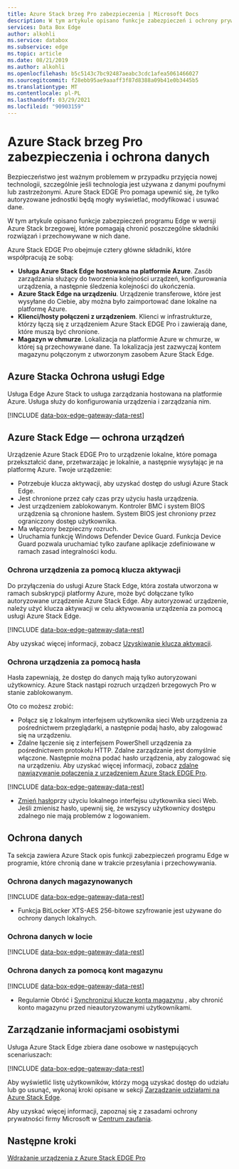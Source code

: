 ```yaml
---
title: Azure Stack brzeg Pro zabezpieczenia | Microsoft Docs
description: W tym artykule opisano funkcje zabezpieczeń i ochrony prywatności, które chronią urządzenia, usługi i dane w systemie Azure Stack Edge w środowisku lokalnym i w chmurze.
services: Data Box Edge
author: alkohli
ms.service: databox
ms.subservice: edge
ms.topic: article
ms.date: 08/21/2019
ms.author: alkohli
ms.openlocfilehash: b5c5143c7bc92487aeabc3cdc1afea5061466027
ms.sourcegitcommit: f28ebb95ae9aaaff3f87d8388a09b41e0b3445b5
ms.translationtype: MT
ms.contentlocale: pl-PL
ms.lasthandoff: 03/29/2021
ms.locfileid: "90903159"
---
```

# <a name="azure-stack-edge-pro-security-and-data-protection"></a>Azure Stack brzeg Pro zabezpieczenia i ochrona danych

Bezpieczeństwo jest ważnym problemem w przypadku przyjęcia nowej technologii, szczególnie jeśli technologia jest używana z danymi poufnymi lub zastrzeżonymi. Azure Stack EDGE Pro pomaga upewnić się, że tylko autoryzowane jednostki będą mogły wyświetlać, modyfikować i usuwać dane.

W tym artykule opisano funkcje zabezpieczeń programu Edge w wersji Azure Stack brzegowej, które pomagają chronić poszczególne składniki rozwiązań i przechowywane w nich dane.

Azure Stack EDGE Pro obejmuje cztery główne składniki, które współpracują ze sobą:

- **Usługa Azure Stack Edge hostowana na platformie Azure**. Zasób zarządzania służący do tworzenia kolejności urządzeń, konfigurowania urządzenia, a następnie śledzenia kolejności do ukończenia.
- **Azure Stack Edge na urządzeniu**. Urządzenie transferowe, które jest wysyłane do Ciebie, aby można było zaimportować dane lokalne na platformę Azure.
- **Klienci/hosty połączeni z urządzeniem**. Klienci w infrastrukturze, którzy łączą się z urządzeniem Azure Stack EDGE Pro i zawierają dane, które muszą być chronione.
- **Magazyn w chmurze**. Lokalizacja na platformie Azure w chmurze, w której są przechowywane dane. Ta lokalizacja jest zazwyczaj kontem magazynu połączonym z utworzonym zasobem Azure Stack Edge.

## <a name="azure-stack-edge-service-protection"></a>Azure Stacka Ochrona usługi Edge

Usługa Edge Azure Stack to usługa zarządzania hostowana na platformie Azure. Usługa służy do konfigurowania urządzenia i zarządzania nim.

[!INCLUDE [data-box-edge-gateway-data-rest](../../includes/data-box-edge-gateway-service-protection.md)]

## <a name="azure-stack-edge-pro-device-protection"></a>Azure Stack Edge — ochrona urządzeń

Urządzenie Azure Stack EDGE Pro to urządzenie lokalne, które pomaga przekształcić dane, przetwarzając je lokalnie, a następnie wysyłając je na platformę Azure. Twoje urządzenie:

- Potrzebuje klucza aktywacji, aby uzyskać dostęp do usługi Azure Stack Edge.
- Jest chronione przez cały czas przy użyciu hasła urządzenia.
- Jest urządzeniem zablokowanym. Kontroler BMC i system BIOS urządzenia są chronione hasłem. System BIOS jest chroniony przez ograniczony dostęp użytkownika.
- Ma włączony bezpieczny rozruch.
- Uruchamia funkcję Windows Defender Device Guard. Funkcja Device Guard pozwala uruchamiać tylko zaufane aplikacje zdefiniowane w ramach zasad integralności kodu.

### <a name="protect-the-device-via-activation-key"></a>Ochrona urządzenia za pomocą klucza aktywacji

Do przyłączenia do usługi Azure Stack Edge, która została utworzona w ramach subskrypcji platformy Azure, może być dołączane tylko autoryzowane urządzenie Azure Stack Edge. Aby autoryzować urządzenie, należy użyć klucza aktywacji w celu aktywowania urządzenia za pomocą usługi Azure Stack Edge.

[!INCLUDE [data-box-edge-gateway-data-rest](../../includes/data-box-edge-gateway-activation-key.md)]

Aby uzyskać więcej informacji, zobacz [Uzyskiwanie klucza aktywacji](azure-stack-edge-deploy-prep.md#get-the-activation-key).

### <a name="protect-the-device-via-password"></a>Ochrona urządzenia za pomocą hasła

Hasła zapewniają, że dostęp do danych mają tylko autoryzowani użytkownicy. Azure Stack nastąpi rozruch urządzeń brzegowych Pro w stanie zablokowanym.

Oto co możesz zrobić:

- Połącz się z lokalnym interfejsem użytkownika sieci Web urządzenia za pośrednictwem przeglądarki, a następnie podaj hasło, aby zalogować się na urządzeniu.
- Zdalne łączenie się z interfejsem PowerShell urządzenia za pośrednictwem protokołu HTTP. Zdalne zarządzanie jest domyślnie włączone. Następnie można podać hasło urządzenia, aby zalogować się na urządzeniu. Aby uzyskać więcej informacji, zobacz [zdalne nawiązywanie połączenia z urządzeniem Azure Stack EDGE Pro](azure-stack-edge-connect-powershell-interface.md#connect-to-the-powershell-interface).

[!INCLUDE [data-box-edge-gateway-data-rest](../../includes/data-box-edge-gateway-password-best-practices.md)]
- [Zmień hasło](azure-stack-edge-manage-access-power-connectivity-mode.md#manage-device-access)przy użyciu lokalnego interfejsu użytkownika sieci Web. Jeśli zmienisz hasło, upewnij się, że wszyscy użytkownicy dostępu zdalnego nie mają problemów z logowaniem.

## <a name="protect-your-data"></a>Ochrona danych

Ta sekcja zawiera Azure Stack opis funkcji zabezpieczeń programu Edge w programie, które chronią dane w trakcie przesyłania i przechowywania.

### <a name="protect-data-at-rest"></a>Ochrona danych magazynowanych

[!INCLUDE [data-box-edge-gateway-data-rest](../../includes/data-box-edge-gateway-data-rest.md)]
- Funkcja BitLocker XTS-AES 256-bitowe szyfrowanie jest używane do ochrony danych lokalnych.


### <a name="protect-data-in-flight"></a>Ochrona danych w locie

[!INCLUDE [data-box-edge-gateway-data-rest](../../includes/data-box-edge-gateway-data-flight.md)]

### <a name="protect-data-via-storage-accounts"></a>Ochrona danych za pomocą kont magazynu

[!INCLUDE [data-box-edge-gateway-data-rest](../../includes/data-box-edge-gateway-protect-data-storage-accounts.md)]
- Regularnie Obróć i [Synchronizuj klucze konta magazynu](azure-stack-edge-manage-shares.md#sync-storage-keys) , aby chronić konto magazynu przed nieautoryzowanymi użytkownikami.

## <a name="manage-personal-information"></a>Zarządzanie informacjami osobistymi

Usługa Azure Stack Edge zbiera dane osobowe w następujących scenariuszach:

[!INCLUDE [data-box-edge-gateway-data-rest](../../includes/data-box-edge-gateway-manage-personal-data.md)]

Aby wyświetlić listę użytkowników, którzy mogą uzyskać dostęp do udziału lub go usunąć, wykonaj kroki opisane w sekcji [Zarządzanie udziałami na Azure Stack Edge](azure-stack-edge-manage-shares.md).

Aby uzyskać więcej informacji, zapoznaj się z zasadami ochrony prywatności firmy Microsoft w [Centrum zaufania](https://www.microsoft.com/trustcenter).

## <a name="next-steps"></a>Następne kroki

[Wdrażanie urządzenia z Azure Stack EDGE Pro](azure-stack-edge-deploy-prep.md)
